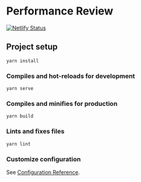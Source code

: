 # Performance Review

[![Netlify Status](https://api.netlify.com/api/v1/badges/2370d294-8190-4593-ae38-9d517d6a2495/deploy-status)](https://app.netlify.com/sites/trusting-stonebraker-df23c9/deploys)


## Project setup
```
yarn install
```

### Compiles and hot-reloads for development
```
yarn serve
```

### Compiles and minifies for production
```
yarn build
```

### Lints and fixes files
```
yarn lint
```

### Customize configuration
See [Configuration Reference](https://cli.vuejs.org/config/).
